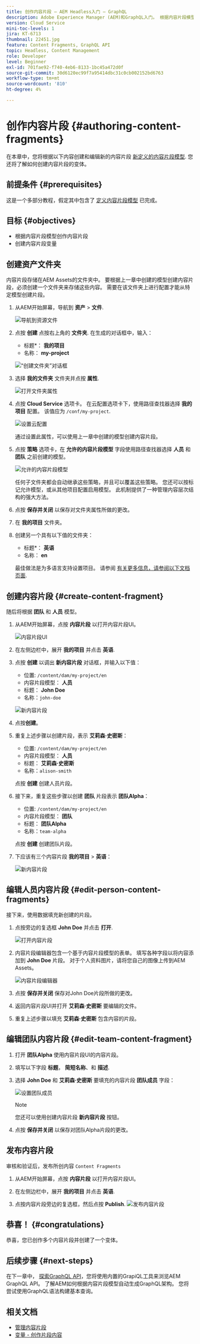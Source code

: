 ```yaml
---
title: 创作内容片段 — AEM Headless入门 — GraphQL
description: Adobe Experience Manager (AEM)和GraphQL入门。 根据内容片段模型创建和编辑新的内容片段。 了解如何创建内容片段的变体。
version: Cloud Service
mini-toc-levels: 1
jira: KT-6713
thumbnail: 22451.jpg
feature: Content Fragments, GraphQL API
topic: Headless, Content Management
role: Developer
level: Beginner
exl-id: 701fae92-f740-4eb6-8133-1bc45a472d0f
source-git-commit: 30d6120ec99f7a95414dbc31c0cb002152bd6763
workflow-type: tm+mt
source-wordcount: '810'
ht-degree: 4%

---
```


# 创作内容片段 {#authoring-content-fragments}

在本章中，您将根据以下内容创建和编辑新的内容片段 [新定义的内容片段模型](./content-fragment-models.md). 您还将了解如何创建内容片段的变体。

## 前提条件 {#prerequisites}

这是一个多部分教程，假定其中包含了 [定义内容片段模型](./content-fragment-models.md) 已完成。

## 目标 {#objectives}

* 根据内容片段模型创作内容片段
* 创建内容片段变量

## 创建资产文件夹

内容片段存储在AEM Assets的文件夹中。 要根据上一章中创建的模型创建内容片段，必须创建一个文件夹来存储这些内容。 需要在该文件夹上进行配置才能从特定模型创建片段。

1. 从AEM开始屏幕，导航到 **资产** > **文件**.

   ![导航到资源文件](assets/author-content-fragments/navigate-assets-files.png)

1. 点按 **创建** 点按右上角的 **文件夹**. 在生成的对话框中，输入：

   * 标题*： **我的项目**
   * 名称： **my-project**

   ![“创建文件夹”对话框](assets/author-content-fragments/create-folder-dialog.png)

1. 选择 **我的文件夹** 文件夹并点按 **属性**.

   ![打开文件夹属性](assets/author-content-fragments/open-folder-properties.png)

1. 点按 **Cloud Service** 选项卡。 在云配置选项卡下，使用路径查找器选择 **我的项目** 配置。 该值应为 `/conf/my-project`.

   ![设置云配置](assets/author-content-fragments/set-cloud-config-my-project.png)

   通过设置此属性，可以使用上一章中创建的模型创建内容片段。

1. 点按 **策略** 选项卡，在 **允许的内容片段模型** 字段使用路径查找器选择 **人员** 和 **团队** 之前创建的模型。

   ![允许的内容片段模型](assets/author-content-fragments/allowed-content-fragment-models.png)

   任何子文件夹都会自动继承这些策略，并且可以覆盖这些策略。 您还可以按标记允许模型，或从其他项目配置启用模型。 此机制提供了一种管理内容层次结构的强大方法。

1. 点按 **保存并关闭** 以保存对文件夹属性所做的更改。

1. 在 **我的项目** 文件夹。

1. 创建另一个具有以下值的文件夹：

   * 标题*： **英语**
   * 名称： **en**

   最佳做法是为多语言支持设置项目。 请参阅 [有关更多信息，请参阅以下文档页面](https://experienceleague.adobe.com/docs/experience-manager-cloud-service/content/assets/admin/translate-assets.html).


## 创建内容片段 {#create-content-fragment}

随后将根据 **团队** 和 **人员** 模型。

1. 从AEM开始屏幕，点按 **内容片段** 以打开内容片段UI。

   ![内容片段UI](assets/author-content-fragments/cf-fragment-ui.png)

1. 在左侧边栏中，展开 **我的项目** 并点击 **英语**.
1. 点按 **创建** 以调出 **新内容片段** 对话框，并输入以下值：

   * 位置: `/content/dam/my-project/en`
   * 内容片段模型： **人员**
   * 标题： **John Doe**
   * 名称：`john-doe`

   ![新内容片段](assets/author-content-fragments/new-content-fragment-john-doe.png)
1. 点按&#x200B;**创建**。
1. 重复上述步骤以创建片段，表示 **艾莉森·史密斯**：

   * 位置: `/content/dam/my-project/en`
   * 内容片段模型： **人员**
   * 标题： **艾莉森·史密斯**
   * 名称：`alison-smith`

   点按 **创建** 创建人员片段。

1. 接下来，重复这些步骤以创建 **团队** 片段表示 **团队Alpha**：

   * 位置: `/content/dam/my-project/en`
   * 内容片段模型： **团队**
   * 标题： **团队Alpha**
   * 名称：`team-alpha`

   点按 **创建** 创建团队片段。

1. 下应该有三个内容片段 **我的项目** > **英语**：

   ![新内容片段](assets/author-content-fragments/new-content-fragments.png)

## 编辑人员内容片段 {#edit-person-content-fragments}

接下来，使用数据填充新创建的片段。

1. 点按旁边的复选框 **John Doe** 并点击 **打开**.

   ![打开内容片段](assets/author-content-fragments/open-fragment-for-editing.png)

1. 内容片段编辑器包含一个基于内容片段模型的表单。 填写各种字段以将内容添加到 **John Doe** 片段。 对于个人资料图片，请将您自己的图像上传到AEM Assets。

   ![内容片段编辑器](assets/author-content-fragments/content-fragment-editor-jd.png)

1. 点按 **保存并关闭** 保存对John Doe片段所做的更改。
1. 返回内容片段UI并打开 **艾莉森·史密斯** 要编辑的文件。
1. 重复上述步骤以填充 **艾莉森·史密斯** 包含内容的片段。

## 编辑团队内容片段 {#edit-team-content-fragment}

1. 打开 **团队Alpha** 使用内容片段UI的内容片段。
1. 填写以下字段 **标题**， **简短名称**、和 **描述**.
1. 选择 **John Doe** 和 **艾莉森·史密斯** 要填充的内容片段 **团队成员** 字段：

   ![设置团队成员](assets/author-content-fragments/select-team-members.png)

   >[!NOTE]
   >
   >您还可以使用创建内容片段 **新内容片段** 按钮。

1. 点按 **保存并关闭** 以保存对团队Alpha片段的更改。

## 发布内容片段

审核和验证后，发布所创内容 `Content Fragments`

1. 从AEM开始屏幕，点按 **内容片段** 以打开内容片段UI。

1. 在左侧边栏中，展开 **我的项目** 并点击 **英语**.

1. 点按内容片段旁边的复选框，然后点按 **Publish**.
   ![发布内容片段](assets/author-content-fragments/publish-content-fragment.png)

## 恭喜！ {#congratulations}

恭喜，您已创作多个内容片段并创建了一个变体。

## 后续步骤 {#next-steps}

在下一章中， [探索GraphQL API](explore-graphql-api.md)，您将使用内置的GrapiQL工具来浏览AEM GraphQL API。 了解AEM如何根据内容片段模型自动生成GraphQL架构。 您将尝试使用GraphQL语法构建基本查询。

## 相关文档

* [管理内容片段](https://experienceleague.adobe.com/docs/experience-manager-cloud-service/content/assets/content-fragments/content-fragments-managing.html)
* [变量 - 创作片段内容](https://experienceleague.adobe.com/docs/experience-manager-cloud-service/content/assets/content-fragments/content-fragments-variations.html)
